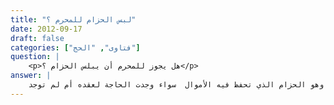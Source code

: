 ```yaml
---
title: "لبس الحزام للمحرم ؟"
date: 2012-09-17
draft: false
categories: ["فتاوى", "الحج"]
question: |
    <p>هل يجوز للمحرم أن يبلس الحزام ؟</p>
answer: |
    يجوز للمحرم أن يشدّ الحزام على إزاره وأن يعقده عند الحاجة ، وهو مذهب المالكية ، والحنابلة ، أما الحنفية ، والشافعية أطلقوا الجواز فله أن يعقد الهميان وهو الحزام الذي تحفظ فيه الأموال  سواء وجدت الحاجة لعقده أم لم توجد .  <BR>قال ابن قدامة(المغني (5/125)  ) : ( إن لبس الهِمْيان مباح للمحرم في قول أكثر أهل العلم ) .  <BR>وله أن يلبس الخاتم وهو مذهب الحنفية ، والشافعية ، والحنابلة . ويجوز له أن يلبس ساعة اليد والنظارة . دليله :  <BR>الأصل الإباحة والجواز ولا يصار إلى التحريم إلا بدليل ﴿وَمَا كَانَ رَبُّكَ نَسِيّاً ﴾ سورة مريم : 64.  <BR> وصح عن عائشة وابن عباس – رضي الله عنهم   أنهما قالا : (( لاَ بَأْسَ بِالْهِمْيَانِ وَالْخَاتَمِ لِلْمُحْرِمِ ))( رواه الدارقطني في سننه (2/233) ، والطبراني في الكبير (10/327) ، والبيهقي  في سننه رقم الأثر (8970) . ينظر : ما صح من الآثار (2/729))  <BR>والله أعلم <BR>ينظر : الشرح الكبير (1/458) ومطالب أولي النهى (3/252) ، والمغني (5/125) والمسك المتقسط ص (83) ، والموسوعة الفقهية (2/170) والمجموع (7/260) .
---
```



